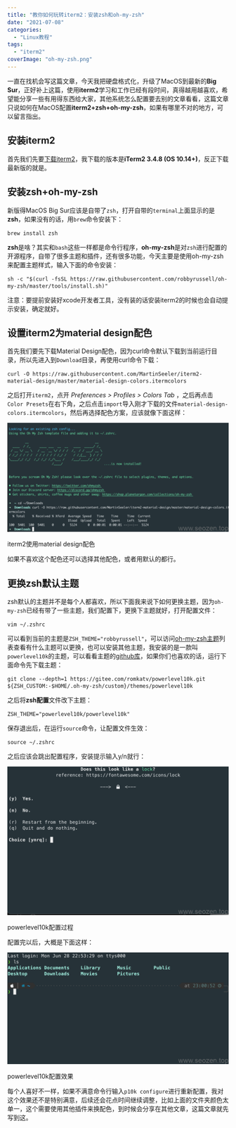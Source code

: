 ```yaml
---
title: "教你如何玩转iterm2：安装zsh和oh-my-zsh"
date: "2021-07-08"
categories: 
  - "Linux教程"
tags: 
  - "iterm2"
coverImage: "oh-my-zsh.png"
---
```


一直在找机会写这篇文章，今天我把硬盘格式化，升级了MacOS到最新的**Big Sur**，正好补上这篇，使用**iterm2**学习和工作已经有段时间，真得越用越喜欢，希望能分享一些有用得东西给大家，其他系统怎么配置要去别的文章看看，这篇文章只说如何在MacOS配置**iterm2+zsh+oh-my-zsh**，如果有哪里不对的地方，可以留言指出。

## 安装iterm2

首先我们先要[下载iterm2](https://iterm2.com/downloads.html)，我下载的版本是**iTerm2 3.4.8 (OS 10.14+)**，反正下载最新版的就是。

## 安装zsh+oh-my-zsh

新版得MacOS Big Sur应该是自带了`zsh`，打开自带的`terminal`上面显示的是**zsh**，如果没有的话，用`brew`命令安装下：

```
brew install zsh
```

**zsh**是啥？其实和`bash`这些一样都是命令行程序，**oh-my-zsh**是对`zsh`进行配置的开源程序，自带了很多主题和插件，还有很多功能，今天主要是使用oh-my-zsh来配置主题样式，输入下面的命令安装：

```
sh -c "$(curl -fsSL https://raw.githubusercontent.com/robbyrussell/oh-my-zsh/master/tools/install.sh)"
```

注意：要提前安装好xcode开发者工具，没有装的话安装iterm2的时候也会自动提示安装，确定就好。

## 设置iterm2为material design配色

首先我们要先下载Material Design配色，因为curl命令默认下载到当前运行目录，所以先进入到`Download`目录，再使用curl命令下载：

```
curl -O https://raw.githubusercontent.com/MartinSeeler/iterm2-material-design/master/material-design-colors.itermcolors
```

之后打开`iterm2`，点开 _Preferences > Profiles > Colors Tab_ ，之后再点击`Color Presets`在右下角，之后点击`import`导入刚才下载的文件`material-design-colors.itermcolors`，然后再选择配色方案，应该就像下面这样：

![iterm2-zsh-material-design-color-preset](images/iterm2-zsh-material-design-color-preset-1024x504.png)

iterm2使用material design配色

如果不喜欢这个配色还可以选择其他配色，或者用默认的都行。

## 更换zsh默认主题

zsh默认的主题并不是每个人都喜欢，所以下面我来说下如何更换主题，因为`oh-my-zsh`已经有带了一些主题，我们配置下，更换下主题就好，打开配置文件：

```
vim ~/.zshrc
```

可以看到当前的主题是`ZSH_THEME="robbyrussell"`，可以访问[oh-my-zsh主题](https://github.com/ohmyzsh/ohmyzsh/wiki/Themes)列表查看有什么主题可以更换，也可以安装其他主题，我安装的是一款叫`powerlevel10k`的主题，可以看看主题的[github库](https://github.com/romkatv/powerlevel10k#oh-my-zsh)，如果你们也喜欢的话，运行下面命令先下载主题：

```
git clone --depth=1 https://gitee.com/romkatv/powerlevel10k.git ${ZSH_CUSTOM:-$HOME/.oh-my-zsh/custom}/themes/powerlevel10k
```

之后将**zsh配置**文件改下主题：

```
ZSH_THEME="powerlevel10k/powerlevel10k"
```

保存退出后，在运行`source`命令，让配置文件生效：

```
source ~/.zshrc
```

之后应该会跳出配置程序，安装提示输入y/n就行：

![oh-my-zsh-powerlevel10k](images/oh-my-zsh-powerlevel10k-1024x686.png)

powerlevel10k配置过程

配置完以后，大概是下面这样：

![oh-my-zsh-theme-setup](images/oh-my-zsh-theme-setup-1024x516.png)

powerlevel10k配置效果

每个人喜好不一样，如果不满意命令行输入`p10k configure`进行重新配置，我对这个效果还不是特别满意，后续还会花点时间继续调整，比如上面的文件夹颜色太单一，这个需要使用其他插件来换配色，到时候会分享在其他文章，这篇文章就先写到这。
